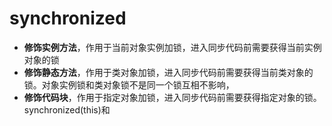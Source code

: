 synchronized
=
- **修饰实例方法**，作用于当前对象实例加锁，进入同步代码前需要获得当前实例对象的锁
- **修饰静态方法**，作用于类对象加锁，进入同步代码前需要获得当前类对象的锁。对象实例锁和类对象锁不是同一个锁互相不影响，
- **修饰代码块**，作用于指定对象加锁，进入同步代码前需要获得指定对象的锁。synchronized(this)和
